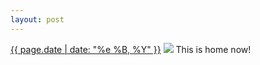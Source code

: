 ```yaml
---
layout: post
---
```


<p>
  <time><a href="/294">{{ page.date | date: "%e %B, %Y" }}</a></time>
  <a href="/294"><img src="{{ site.assets_url }}/294.jpg"/></a>
  <span>This is home now!</span>
</p>
